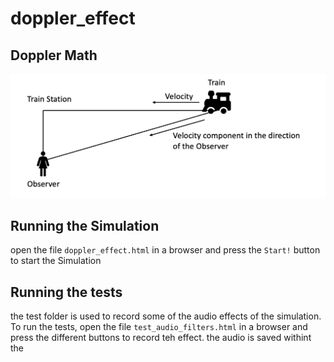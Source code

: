 # doppler_effect

## Doppler Math

![alt text](doppler_math.png)

## Running the Simulation
open the file `doppler_effect.html` in a browser and press the `Start!` button to start the Simulation 

## Running the tests
the test folder is used to record some of the audio effects of the simulation. To run the tests, open the file `test_audio_filters.html` in a browser and press the different buttons to record teh effect. the audio is saved withint the <audio> object. right click on the audio and select `save audio as` to save the audio file.



